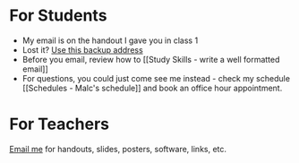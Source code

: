 #  For Students
* My email is on the handout I gave you in class 1
* Lost it? <a href="mailto:notmyrealaddressjustaspamfilter@alba-english.com">Use this backup address</a>
* Before you email, review how to [[Study Skills - write a well formatted email]]
* For questions, you could just come see me instead - check my schedule [[Schedules - Malc's schedule]] and book an office hour appointment. 

# For Teachers
<a href="mailto:notmyrealaddressjustaspamfilter@alba-english.com">Email me</a> for handouts, slides, posters, software, links, etc. 
